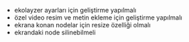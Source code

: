 - ekolayzer ayarları için geliştirme yapılmalı
- özel video resim ve metin ekleme için geliştirme yapılmalı
- ekrana konan nodelar için resize özelliği olmalı
- ekrandaki node silinebilmeli
